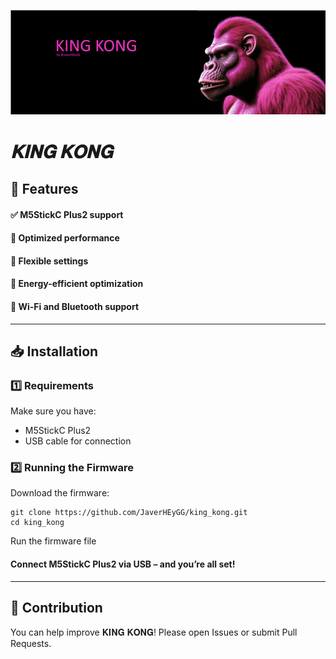 ![KING KONG Main Menu](./media/pictures/KING_KONG_banner.jpg)

#  *𝐊𝐈𝐍𝐆 𝐊𝐎𝐍𝐆*

## 📌 Features
#### ✅ M5StickC Plus2 support   
#### 🚀 Optimized performance    
#### 🔧 Flexible settings    
#### 🔋 Energy-efficient optimization    
#### 📡 Wi-Fi and Bluetooth support
----
## 📥 Installation
### 1️⃣ Requirements
 Make sure you have:     
+ M5StickC Plus2  
+ USB cable for connection   

### 2️⃣ Running the Firmware
  Download the firmware:

~~~ 
git clone https://github.com/JaverHEyGG/king_kong.git
cd king_kong
~~~  
Run the firmware file   
#### Connect M5StickC Plus2 via USB – and you’re all set!
----

## 🤝 Contribution
  You can help improve 𝐊𝐈𝐍𝐆 𝐊𝐎𝐍𝐆! Please open Issues or submit Pull Requests.
